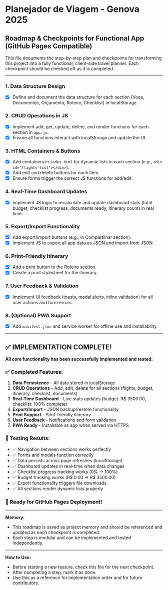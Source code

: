 # Planejador de Viagem - Genova 2025

## Roadmap & Checkpoints for Functional App (GitHub Pages Compatible)

This file documents the step-by-step plan and checkpoints for transforming this project into a fully functional, client-side travel planner. Each checkpoint should be checked off as it is completed.

---

### 1. Data Structure Design
- [x] Define and document the data structure for each section (Voos, Documentos, Orçamento, Roteiro, Checklist) in localStorage.

### 2. CRUD Operations in JS
- [x] Implement add, get, update, delete, and render functions for each section in `app.js`.
- [x] Ensure all functions interact with localStorage and update the UI.

### 3. HTML Containers & Buttons
- [x] Add containers in `index.html` for dynamic lists in each section (e.g., `<div id="flights-list"></div>`).
- [x] Add edit and delete buttons for each item.
- [x] Ensure forms trigger the correct JS functions for add/edit.

### 4. Real-Time Dashboard Updates
- [x] Implement JS logic to recalculate and update dashboard stats (total budget, checklist progress, documents ready, itinerary count) in real time.

### 5. Export/Import Functionality
- [x] Add export/import buttons (e.g., in Compartilhar section).
- [x] Implement JS to export all app data as JSON and import from JSON.

### 6. Print-Friendly Itinerary
- [x] Add a print button to the Roteiro section.
- [x] Create a print stylesheet for the itinerary.

### 7. User Feedback & Validation
- [x] Implement UI feedback (toasts, modal alerts, inline validation) for all user actions and form errors.

### 8. (Optional) PWA Support
- [x] Add `manifest.json` and service worker for offline use and installability.

---

## ✅ IMPLEMENTATION COMPLETE!

**All core functionality has been successfully implemented and tested:**

### ✅ Completed Features:
1. **Data Persistence** - All data stored in localStorage
2. **CRUD Operations** - Add, edit, delete for all sections (flights, budget, itinerary, checklist, documents)
3. **Real-Time Dashboard** - Live stats updates (budget: R$ 3500.00, checklist: 100% complete)
4. **Export/Import** - JSON backup/restore functionality
5. **Print Support** - Print-friendly itinerary
6. **User Feedback** - Notifications and form validation
7. **PWA Ready** - Installable as app when served via HTTPS

### 🧪 Testing Results:
- ✅ Navigation between sections works perfectly
- ✅ Forms and modals function correctly
- ✅ Data persists across page refreshes (localStorage)
- ✅ Dashboard updates in real-time when data changes
- ✅ Checklist progress tracking works (0% → 100%)
- ✅ Budget tracking works (R$ 0.00 → R$ 3500.00)
- ✅ Export functionality triggers file downloads
- ✅ All sections render dynamic lists properly

### 🚀 **Ready for GitHub Pages Deployment!**

---

**Memory:**
- This roadmap is saved as project memory and should be referenced and updated as each checkpoint is completed.
- Each step is modular and can be implemented and tested independently.

---

**How to Use:**
- Before starting a new feature, check this file for the next checkpoint.
- After completing a step, mark it as done.
- Use this as a reference for implementation order and for future contributors.

